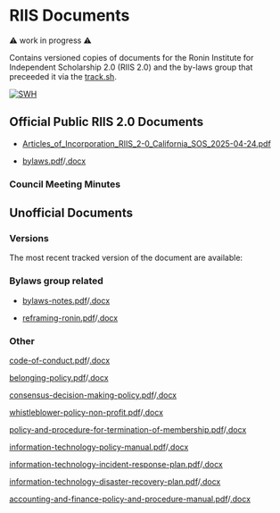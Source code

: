 # RIIS Documents
⚠️  work in progress ⚠️

Contains versioned copies of documents for the Ronin Institute for Independent Scholarship 2.0 (RIIS 2.0) and the by-laws group that preceeded it via the [track.sh](./track.sh).

[![SWH](https://archive.softwareheritage.org/badge/origin/https://github.com/RoninInstitute/docs/)](https://archive.softwareheritage.org/browse/origin/?origin_url=https://github.com/RoninInstitute/docs)

## Official Public RIIS 2.0 Documents

 * [Articles_of_Incorporation_RIIS_2-0_California_SOS_2025-04-24.pdf](./Articles_of_Incorporation_RIIS_2-0_California_SOS_2025-04-24.pdf)

 * [bylaws.pdf](./bylaws.pdf)/[.docx](./bylaws.docx)

### Council Meeting Minutes
  
## Unofficial Documents

### Versions

The most recent tracked version of the document are available:

### Bylaws group related

* [bylaws-notes.pdf](./bylaws-notes.pdf)/[.docx](./bylaws-notes.docx)

* [reframing-ronin.pdf](./reframing-ronin.pdf)/[.docx](./reframing-ronin.docx)

### Other

[code-of-conduct.pdf](./code-of-conduct.pdf)/[.docx](./code-of-conduct.docx)

[belonging-policy.pdf](./belonging-policy.pdf)/[.docx](./belonging-policy.docx)

[consensus-decision-making-policy.pdf](./consensus-decision-making-policy.pdf)/[.docx](./consensus-decision-making-policy.docx)

[whistleblower-policy-non-profit.pdf](./whistleblower-policy-non-profit.pdf)/[.docx](./whistleblower-policy-non-profit.docx)

[policy-and-procedure-for-termination-of-membership.pdf](./policy-and-procedure-for-termination-of-membership.pdf)/[.docx](./policy-and-procedure-for-termination-of-membership.docx)

[information-technology-policy-manual.pdf](./information-technology-policy-manual.pdf)/[.docx](./information-technology-policy-manual.docx)

[information-technology-incident-response-plan.pdf](./information-technology-incident-response-plan.pdf)/[.docx](./information-technology-incident-response-plan.docx)

[information-technology-disaster-recovery-plan.pdf](./information-technology-disaster-recovery-plan.pdf)/[.docx](./information-technology-disaster-recovery-plan.docx)

[accounting-and-finance-policy-and-procedure-manual.pdf](./accounting-and-finance-policy-and-procedure-manual.pdf)/[.docx](./accounting-and-finance-policy-and-procedure-manual.docx)


